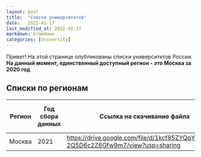 ```yaml
---
layout: post
title:  "Списки университетов"
date:   2022-01-17
last_modified_at: 2022-01-17
markdown: kramdown
categories: [University]
---
```

Привет! На этой странице опубликованы списки университетов России. **На данный момент, единственный доступный регион - это Москва за 2020 год**
## Списки по регионам
| Регион  | Год сбора данных|Ссылка на скачивание файла  |Университетов  в таблице| Минимальный проходной балл на бюджет|
| ------------ | ------------ | ------------ | ------------ |------------ |
|  Москва |2021| https://drive.google.com/file/d/1kcf85ZYQqYbOCm2I-2Q5D6c2Z6Gfw9m7/view?usp=sharing  | 101|33.3 за один предмет|
